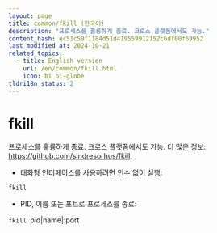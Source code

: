 ```yaml
---
layout: page
title: common/fkill (한국어)
description: "프로세스를 훌륭하게 종료. 크로스 플랫폼에서도 가능."
content_hash: ec51c59f1184d51d419559912152c6df00f69952
last_modified_at: 2024-10-21
related_topics:
  - title: English version
    url: /en/common/fkill.html
    icon: bi bi-globe
tldri18n_status: 2
---
```

# fkill

프로세스를 훌륭하게 종료. 크로스 플랫폼에서도 가능.
더 많은 정보: <https://github.com/sindresorhus/fkill>.

- 대화형 인터페이스를 사용하려면 인수 없이 실행:

`fkill`

- PID, 이름 또는 포트로 프로세스를 종료:

`fkill `<span class="tldr-var badge badge-pill bg-dark-lm bg-white-dm text-white-lm text-dark-dm font-weight-bold">pid|name|:port</span>
